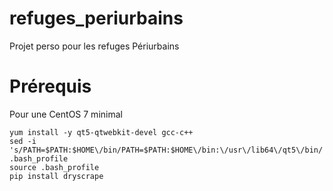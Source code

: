# refuges_periurbains
Projet perso pour les refuges Périurbains

# Prérequis
Pour une CentOS 7 minimal

```
yum install -y qt5-qtwebkit-devel gcc-c++
sed -i 's/PATH=$PATH:$HOME\/bin/PATH=$PATH:$HOME\/bin:\/usr\/lib64\/qt5\/bin/' .bash_profile
source .bash_profile
pip install dryscrape
```
